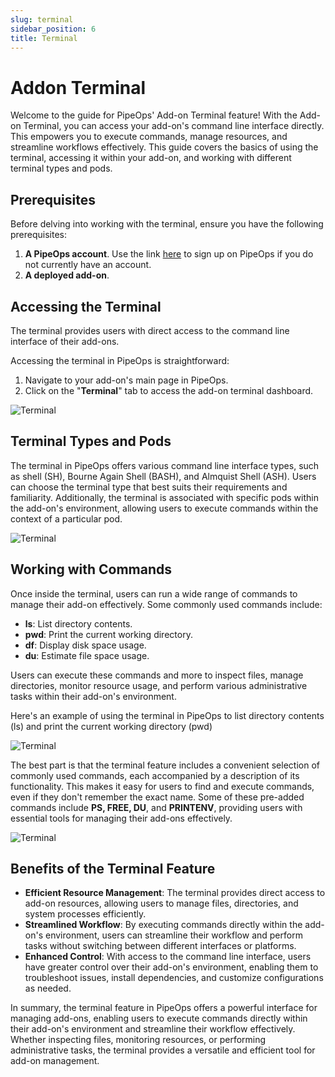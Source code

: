```yaml
---
slug: terminal
sidebar_position: 6
title: Terminal
---
```


# Addon Terminal

Welcome to the guide for PipeOps' Add-on Terminal feature! With the Add-on Terminal, you can access your add-on's command line interface directly. This empowers you to execute commands, manage resources, and streamline workflows effectively. This guide covers the basics of using the terminal, accessing it within your add-on, and working with different terminal types and pods.

## Prerequisites

Before delving into working with the terminal, ensure you have the following prerequisites:

1. **A PipeOps account**. Use the link [here](https://console.pipeops.io/signup) to sign up on PipeOps if you do not currently have an account.
2. **A deployed add-on**.

## Accessing the Terminal

The terminal provides users with direct access to the command line interface of their add-ons.

Accessing the terminal in PipeOps is straightforward:

1. Navigate to your add-on's main page in PipeOps.
2. Click on the "**Terminal**" tab to access the add-on terminal dashboard.

![Terminal](https://pub-30c11acc143348fcae20835653c5514d.r2.dev//20/48/1_692685a378.png)

## Terminal Types and Pods

The terminal in PipeOps offers various command line interface types, such as shell (SH), Bourne Again Shell (BASH), and Almquist Shell (ASH). Users can choose the terminal type that best suits their requirements and familiarity. Additionally, the terminal is associated with specific pods within the add-on's environment, allowing users to execute commands within the context of a particular pod.

![Terminal](https://pub-30c11acc143348fcae20835653c5514d.r2.dev//20/48/2_716fca11ef.png)

## Working with Commands

Once inside the terminal, users can run a wide range of commands to manage their add-on effectively. Some commonly used commands include:

- **ls**: List directory contents.
- **pwd**: Print the current working directory.
- **df**: Display disk space usage.
- **du**: Estimate file space usage.

Users can execute these commands and more to inspect files, manage directories, monitor resource usage, and perform various administrative tasks within their add-on's environment.

Here's an example of using the terminal in PipeOps to list directory contents (ls) and print the current working directory (pwd)

![Terminal](https://pub-30c11acc143348fcae20835653c5514d.r2.dev//20/48/3_46645af740.png)

The best part is that the terminal feature includes a convenient selection of commonly used commands, each accompanied by a description of its functionality. This makes it easy for users to find and execute commands, even if they don't remember the exact name. Some of these pre-added commands include **PS, FREE, DU**, and **PRINTENV**, providing users with essential tools for managing their add-ons effectively.

![Terminal](https://pub-30c11acc143348fcae20835653c5514d.r2.dev//20/48/1_692685a378.png)

## Benefits of the Terminal Feature

- **Efficient Resource Management**: The terminal provides direct access to add-on resources, allowing users to manage files, directories, and system processes efficiently.
- **Streamlined Workflow**: By executing commands directly within the add-on's environment, users can streamline their workflow and perform tasks without switching between different interfaces or platforms.
- **Enhanced Control**: With access to the command line interface, users have greater control over their add-on's environment, enabling them to troubleshoot issues, install dependencies, and customize configurations as needed.

In summary, the terminal feature in PipeOps offers a powerful interface for managing add-ons, enabling users to execute commands directly within their add-on's environment and streamline their workflow effectively. Whether inspecting files, monitoring resources, or performing administrative tasks, the terminal provides a versatile and efficient tool for add-on management.

